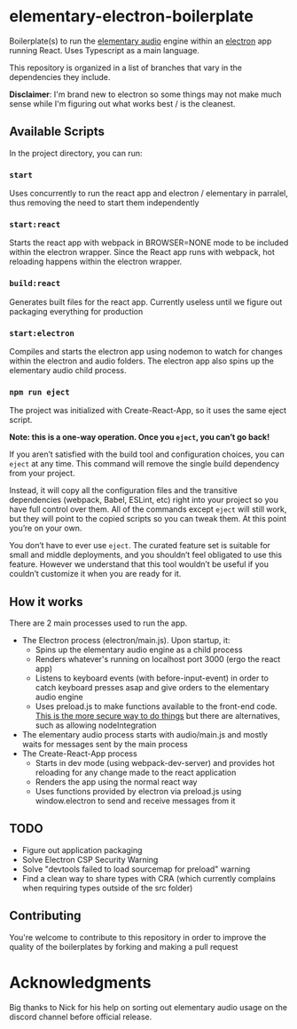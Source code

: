 # elementary-electron-boilerplate

Boilerplate(s) to run the [elementary audio](https://www.npmjs.com/package/@nick-thompson/elementary) engine within an [electron](https://www.electronjs.org/) app running React. Uses Typescript as a main language.

This repository is organized in a list of branches that vary in the dependencies they include.

**Disclaimer**: I'm brand new to electron so some things may not make much sense while I'm figuring out what works best / is the cleanest.

## Available Scripts

In the project directory, you can run:

### `start`

Uses concurrently to run the react app and electron / elementary in parralel, thus removing the need to start them independently

### `start:react`

Starts the react app with webpack in BROWSER=NONE mode to be included within the electron wrapper. Since the React app runs with webpack, hot reloading happens within the electron wrapper.

### `build:react`

Generates built files for the react app. Currently useless until we figure out packaging everything for production

### `start:electron`

Compiles and starts the electron app using nodemon to watch for changes within the electron and audio folders.
The electron app also spins up the elementary audio child process.

### `npm run eject`

The project was initialized with Create-React-App, so it uses the same eject script.

**Note: this is a one-way operation. Once you `eject`, you can’t go back!**

If you aren’t satisfied with the build tool and configuration choices, you can `eject` at any time. This command will remove the single build dependency from your project.

Instead, it will copy all the configuration files and the transitive dependencies (webpack, Babel, ESLint, etc) right into your project so you have full control over them. All of the commands except `eject` will still work, but they will point to the copied scripts so you can tweak them. At this point you’re on your own.

You don’t have to ever use `eject`. The curated feature set is suitable for small and middle deployments, and you shouldn’t feel obligated to use this feature. However we understand that this tool wouldn’t be useful if you couldn’t customize it when you are ready for it.

## How it works

There are 2 main processes used to run the app.

- The Electron process (electron/main.js). Upon startup, it:
  - Spins up the elementary audio engine as a child process
  - Renders whatever's running on localhost port 3000 (ergo the react app)
  - Listens to keyboard events (with before-input-event) in order to catch keyboard presses asap and give orders to the elementary audio engine
  - Uses preload.js to make functions available to the front-end code. [This is the more secure way to do things](https://github.com/electron/electron/issues/28504#issuecomment-813321192) but there are alternatives, such as allowing nodeIntegration
- The elementary audio process starts with audio/main.js and mostly waits for messages sent by the main process
- The Create-React-App process
  - Starts in dev mode (using webpack-dev-server) and provides hot reloading for any change made to the react application
  - Renders the app using the normal react way
  - Uses functions provided by electron via preload.js using window.electron to send and receive messages from it

## TODO

- Figure out application packaging
- Solve Electron CSP Security Warning
- Solve "devtools failed to load sourcemap for preload" warning
- Find a clean way to share types with CRA (which currently complains when requiring types outside of the src folder)

## Contributing

You're welcome to contribute to this repository in order to improve the quality of the boilerplates by forking and making a pull request

# Acknowledgments

Big thanks to Nick for his help on sorting out elementary audio usage on the discord channel before official release.
